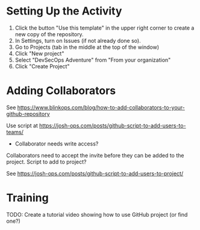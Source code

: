 # Setting Up the Activity
1. Click the button "Use this template" in the upper right corner to create a new copy of the repository.
2. In Settings, turn on Issues (if not already done so).
3. Go to Projects (tab in the middle at the top of the window)
4. Click "New project"
5. Select "DevSecOps Adventure" from "From your organization"
6. Click "Create Project"

# Adding Collaborators
See https://www.blinkops.com/blog/how-to-add-collaborators-to-your-github-repository

Use script at https://josh-ops.com/posts/github-script-to-add-users-to-teams/
- Collaborator needs write access?

Collaborators need to accept the invite before they can be added to the project.
Script to add to project?

See https://josh-ops.com/posts/github-script-to-add-users-to-project/

# Training
TODO: Create a tutorial video showing how to use GitHub project (or find one?)
